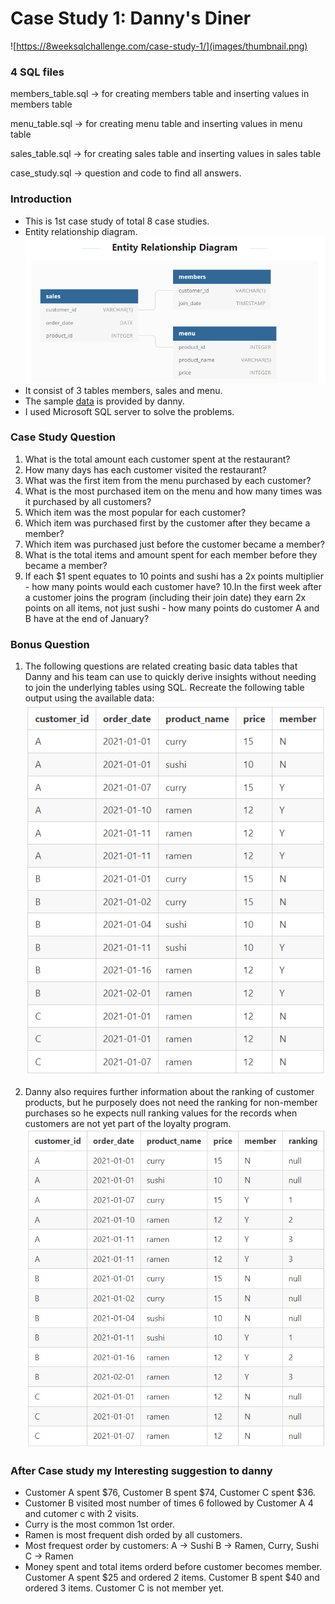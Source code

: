 # Case Study 1: Danny's Diner #
![https://8weeksqlchallenge.com/case-study-1/](images/thumbnail.png)

### 4 SQL files ###
members_table.sql -> for creating members table and inserting values in members table

menu_table.sql -> for creating menu table and inserting values in menu table

sales_table.sql -> for creating sales table and inserting values in sales table

case_study.sql -> question and code to find all answers.

### Introduction ###
 - This is 1st case study of total 8 case studies. 
 - Entity relationship diagram.
	![](images/er_diagram.png)
 - It consist of 3 tables members, sales and menu.
 - The sample [data](https://8weeksqlchallenge.com/case-study-1/) is provided by danny.
 - I used Microsoft SQL server to solve the problems. 


### Case Study Question ###
1. What is the total amount each customer spent at the restaurant?
2. How many days has each customer visited the restaurant?
3. What was the first item from the menu purchased by each customer?
4. What is the most purchased item on the menu and how many times was it purchased by all customers?
5. Which item was the most popular for each customer?
6. Which item was purchased first by the customer after they became a member?
7. Which item was purchased just before the customer became a member?
8. What is the total items and amount spent for each member before they became a member?
9. If each $1 spent equates to 10 points and sushi has a 2x points multiplier - how many points would each customer have?
10.In the first week after a customer joins the program (including their join date) they earn 2x points on all items, not just sushi - how many points do customer A and B have at the end of January?

### Bonus Question ###
1. The following questions are related creating basic data tables that Danny and his team can use to quickly derive insights without needing to join the underlying tables using SQL.
   Recreate the following table output using the available data:
![](images/1.join_all.png)

2. Danny also requires further information about the ranking of customer products, but he purposely does not need the ranking for non-member purchases so he expects null ranking values for the records when customers are not yet part of the loyalty program.
![](images/2.rank_all.png)

### After Case study my Interesting suggestion to danny ###

- Customer A spent $76, Customer B spent $74, Customer C spent $36.
- Customer B visited most number of times 6 followed by Customer A 4 and cutomer c with 2 visits.
- Curry is the most common 1st order.
- Ramen is most frequent dish orded by all customers.
- Most frequest order by customers:
				A -> Sushi
				B -> Ramen, Curry, Sushi
				C -> Ramen
- Money spent and total items orderd before customer becomes member.
	Customer A spent $25 and ordered 2 items.
	Customer B spent $40 and ordered 3 items.
	Customer C is not member yet.